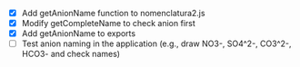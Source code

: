 - [x] Add getAnionName function to nomenclatura2.js
- [x] Modify getCompleteName to check anion first
- [x] Add getAnionName to exports
- [ ] Test anion naming in the application (e.g., draw NO3-, SO4^2-, CO3^2-, HCO3- and check names)
